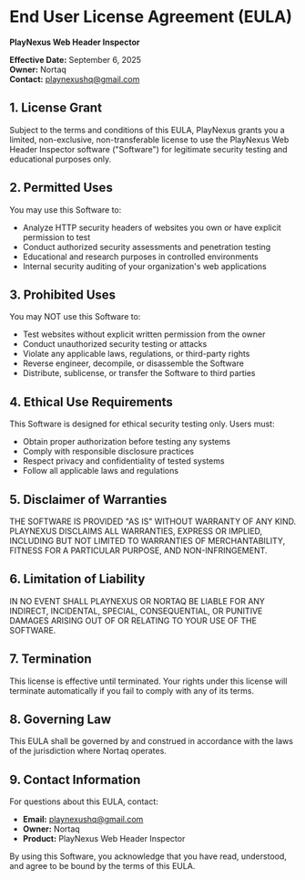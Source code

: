 # End User License Agreement (EULA)

**PlayNexus Web Header Inspector**

**Effective Date:** September 6, 2025  
**Owner:** Nortaq  
**Contact:** playnexushq@gmail.com

## 1. License Grant

Subject to the terms and conditions of this EULA, PlayNexus grants you a limited, non-exclusive, non-transferable license to use the PlayNexus Web Header Inspector software ("Software") for legitimate security testing and educational purposes only.

## 2. Permitted Uses

You may use this Software to:
- Analyze HTTP security headers of websites you own or have explicit permission to test
- Conduct authorized security assessments and penetration testing
- Educational and research purposes in controlled environments
- Internal security auditing of your organization's web applications

## 3. Prohibited Uses

You may NOT use this Software to:
- Test websites without explicit written permission from the owner
- Conduct unauthorized security testing or attacks
- Violate any applicable laws, regulations, or third-party rights
- Reverse engineer, decompile, or disassemble the Software
- Distribute, sublicense, or transfer the Software to third parties

## 4. Ethical Use Requirements

This Software is designed for ethical security testing only. Users must:
- Obtain proper authorization before testing any systems
- Comply with responsible disclosure practices
- Respect privacy and confidentiality of tested systems
- Follow all applicable laws and regulations

## 5. Disclaimer of Warranties

THE SOFTWARE IS PROVIDED "AS IS" WITHOUT WARRANTY OF ANY KIND. PLAYNEXUS DISCLAIMS ALL WARRANTIES, EXPRESS OR IMPLIED, INCLUDING BUT NOT LIMITED TO WARRANTIES OF MERCHANTABILITY, FITNESS FOR A PARTICULAR PURPOSE, AND NON-INFRINGEMENT.

## 6. Limitation of Liability

IN NO EVENT SHALL PLAYNEXUS OR NORTAQ BE LIABLE FOR ANY INDIRECT, INCIDENTAL, SPECIAL, CONSEQUENTIAL, OR PUNITIVE DAMAGES ARISING OUT OF OR RELATING TO YOUR USE OF THE SOFTWARE.

## 7. Termination

This license is effective until terminated. Your rights under this license will terminate automatically if you fail to comply with any of its terms.

## 8. Governing Law

This EULA shall be governed by and construed in accordance with the laws of the jurisdiction where Nortaq operates.

## 9. Contact Information

For questions about this EULA, contact:
- **Email:** playnexushq@gmail.com
- **Owner:** Nortaq
- **Product:** PlayNexus Web Header Inspector

By using this Software, you acknowledge that you have read, understood, and agree to be bound by the terms of this EULA.
